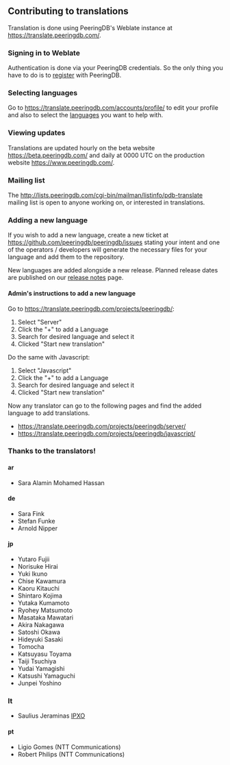 ## Contributing to translations

Translation is done using PeeringDB's Weblate instance at <https://translate.peeringdb.com/>.

### Signing in to Weblate

Authentication is done via your PeeringDB credentials. So the only thing you have to do is to [register](https://www.peeringdb.com/register) with PeeringDB.

### Selecting languages

Go to <https://translate.peeringdb.com/accounts/profile/> to edit your profile and also to select the [languages](https://translate.peeringdb.com/accounts/profile/#languages) you want to help with.

### Viewing updates

Translations are updated hourly on the beta website <https://beta.peeringdb.com/> and daily at 0000 UTC on the production website <https://www.peeringdb.com/>.

### Mailing list

The <http://lists.peeringdb.com/cgi-bin/mailman/listinfo/pdb-translate> mailing list is open to anyone working on, or interested in translations.

### Adding a new language

If you wish to add a new language, create a new ticket at <https://github.com/peeringdb/peeringdb/issues> stating your intent and one of the operators / developers will generate the necessary files for your language and add them to the repository. 

New languages are added alongside a new release. Planned release dates are published on our [release notes](https://docs.peeringdb.com/release_notes/) page.

#### Admin's instructions to add a new language

Go to <https://translate.peeringdb.com/projects/peeringdb/>:
1. Select "Server"
2. Click the "+" to add a Language
3. Search for desired language and select it
4. Clicked "Start new translation"

Do the same with Javascript:
1. Select "Javascript"
2. Click the "+" to add a Language
3. Search for desired language and select it
4. Clicked "Start new translation"

Now any translator can go to the following pages and find the added language to add translations.

- <https://translate.peeringdb.com/projects/peeringdb/server/>
- <https://translate.peeringdb.com/projects/peeringdb/javascript/>


### Thanks to the translators!

#### ar

 - Sara Alamin Mohamed Hassan

#### de

- Sara Fink
- Stefan Funke
- Arnold Nipper

#### jp

- Yutaro Fujii
- Norisuke Hirai
- Yuki Ikuno
- Chise Kawamura
- Kaoru Kitauchi
- Shintaro Kojima
- Yutaka Kumamoto
- Ryohey Matsumoto
- Masataka Mawatari
- Akira Nakagawa
- Satoshi Okawa
- Hideyuki Sasaki
- Tomocha
- Katsuyasu Toyama
- Taiji Tsuchiya
- Yudai Yamagishi
- Katsushi Yamaguchi
- Junpei Yoshino

### lt
- Saulius Jeraminas [IPXO](https://www.ipxo.com/)

#### pt

- Ligio Gomes (NTT Communications)
- Robert Philips (NTT Communications)
